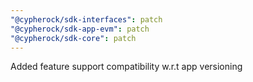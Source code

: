 ```yaml
---
"@cypherock/sdk-interfaces": patch
"@cypherock/sdk-app-evm": patch
"@cypherock/sdk-core": patch
---
```


Added feature support compatibility w.r.t app versioning

